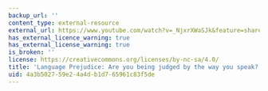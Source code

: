 ```yaml
---
backup_url: ''
content_type: external-resource
external_url: https://www.youtube.com/watch?v=_NjxrXWaSJk&feature=share
has_external_licence_warning: true
has_external_license_warning: true
is_broken: ''
license: https://creativecommons.org/licenses/by-nc-sa/4.0/
title: 'Language Prejudice: Are you being judged by the way you speak?'
uid: 4a3b5027-59e2-4a4d-b1d7-65961c83f5de
---
```

